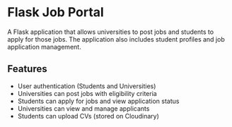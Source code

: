 # Flask Job Portal

A Flask application that allows universities to post jobs and students to apply for those jobs. The application also includes student profiles and job application management.

## Features
- User authentication (Students and Universities)
- Universities can post jobs with eligibility criteria
- Students can apply for jobs and view application status
- Universities can view and manage applicants
- Students can upload CVs (stored on Cloudinary)

